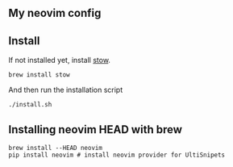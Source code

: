 My neovim config
---------------------




## Install

If not installed yet, install [stow](https://www.gnu.org/software/stow/).


```
brew install stow
```

And then run the installation script

```
./install.sh
```

## Installing neovim HEAD with brew

```
brew install --HEAD neovim
pip install neovim # install neovim provider for UltiSnipets
```
